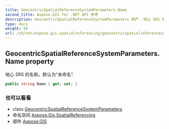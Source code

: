 ```yaml
---
title: GeocentricSpatialReferenceSystemParameters.Name
second_title: Aspose.GIS for .NET API 参考
description: GeocentricSpatialReferenceSystemParameters 财产. 地心 SRS 的名称默认为未命名.
type: docs
weight: 50
url: /zh/net/aspose.gis.spatialreferencing/geocentricspatialreferencesystemparameters/name/
---
```

## GeocentricSpatialReferenceSystemParameters.Name property

地心 SRS 的名称。默认为“未命名”.

```csharp
public string Name { get; set; }
```

### 也可以看看

* class [GeocentricSpatialReferenceSystemParameters](../)
* 命名空间 [Aspose.Gis.SpatialReferencing](../../geocentricspatialreferencesystemparameters/)
* 部件 [Aspose.GIS](../../../)


